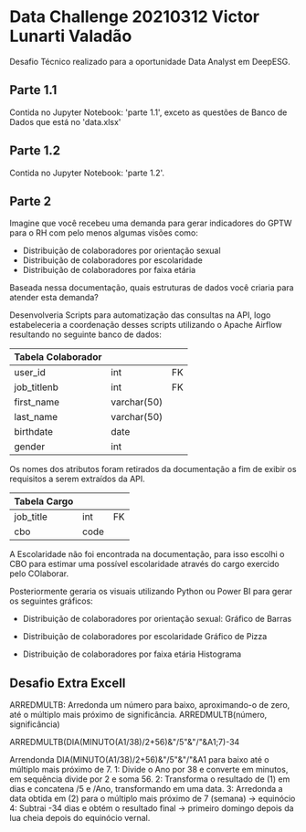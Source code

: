 # Data Challenge 20210312 Victor Lunarti Valadão

Desafio Técnico realizado para a oportunidade Data Analyst em DeepESG.

## Parte 1.1

Contida no Jupyter Notebook: 'parte 1.1', exceto as questões de Banco de Dados que está no 'data.xlsx'

## Parte 1.2

Contida no Jupyter Notebook: 'parte 1.2'.

## Parte 2

Imagine que você recebeu uma demanda para gerar indicadores do GPTW para o RH com pelo menos algumas visões como:

- Distribuição de colaboradores por orientação sexual
- Distribuição de colaboradores por escolaridade
- Distribuição de colaboradores por faixa etária

Baseada nessa documentação, quais estruturas de dados você criaria para atender esta demanda?

Desenvolveria Scripts para automatização das consultas na API, logo estabeleceria a coordenação desses scripts utilizando o Apache Airflow resultando no seguinte banco de dados:

|Tabela Colaborador |  | |
--- | --- | ---|
|user_id|int|FK|
|job_titlenb              |int|FK|
|first_name|varchar(50)||
|last_name|varchar(50)||
|birthdate|date|
|gender|int|

Os nomes dos atributos foram retirados da documentação a fim de exibir os requisitos a serem extraídos da API.

|Tabela Cargo |  | |
--- | --- | ---|
|job_title|int|FK|
|cbo|code||

A Escolaridade não foi encontrada na documentação, para isso escolhi o CBO para estimar uma possível escolaridade através do cargo exercido pelo COlaborar.

Posteriormente geraria os visuais utilizando Python ou Power BI para gerar os seguintes gráficos:

- Distribuição de colaboradores por orientação sexual:
Gráfico de Barras

- Distribuição de colaboradores por escolaridade
Gráfico de Pizza

- Distribuição de colaboradores por faixa etária
Histograma

## Desafio Extra Excell

ARREDMULTB:
Arredonda um número para baixo, aproximando-o de zero, até o múltiplo mais próximo de significância.
ARREDMULTB(número, significância)

ARREDMULTB(DIA(MINUTO(A1/38)/2+56)&"/5"&"/"&A1;7)-34

Arrendonda DIA(MINUTO(A1/38)/2+56)&"/5"&"/"&A1 para baixo até o múltiplo mais próximo de 7.
1: Divide o Ano por 38 e converte em minutos, em sequência divide por 2 e soma 56.
2: Transforma o resultado de (1) em dias e concatena /5 e /Ano, transformando em uma data. 
3: Arredonda a data obtida em (2) para o múltiplo mais próximo de 7 (semana) -> equinócio
4: Subtrai -34 dias e obtém o resultado final -> primeiro domingo depois da lua cheia depois do equinócio vernal.

